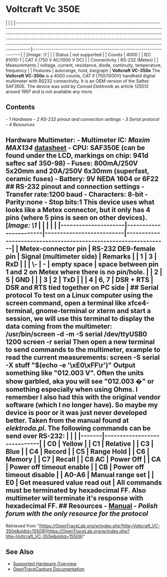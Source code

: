 # Voltcraft Vc 350E
| | | |:------------------------------------------------------------------------------------------------------------------------------------------------------------------------------------------------------------------------------------------------------------------------------------------------------------------------------------------------------------------------------------------------------------:|:-----------------------------------------------------------------------:| | [*Image: \1* | | | Status | not supported | | Counts | 4000 | | IEC 61010-1 | CAT II (750 V AC/1000 V DC) | | Connectivity | RS-232 (Metex) | | Measurements | voltage, current, resistance, diode, continuity, temperature, frequency | | Features | autorange, hold, bargraph | **Voltcraft VC-350e** The **Voltcraft VC-350e** is a 4000 counts, CAT II (750/1000V) handheld digital multimeter with RS232 connectivity. It is an OEM version of the Saftec SAF350E. The device was sold by *Conrad Elektronik* as article 125512 around 1997 and is not available any more.
## Contents
\- *1 Hardware* \- *2 RS-232 pinout and connection settings* \- *3 Serial protocol* \- *4 Resources*
## Hardware **Multimeter**: \- **Multimeter IC**: *Maxim MAX134* [datasheet](https://datasheets.maximintegrated.com/en/ds/MAX133-MAX134.pdf) \- **CPU**: SAF350E (can be found under the LCD, markings on chip: 941d saftec saf 350-98) \- **Fuses**: 800mA/250V 5x20mm and 20A/250V 6x30mm (superfast, ceramic fuses) \- **Battery**: 9V NEDA 1604 or 6F22 ## RS-232 pinout and connection settings \- **Transfer rate**:1200 baud \- **Characters**: 8-bit \- **Parity**:none \- **Stop bits**:1 This device uses what looks like a Metex connector, but it only has 4 pins (where 5 pins is seen on other devices). [*Image: \1* | | | | | |---------------------|-----------------------|--------------------------|----------------------------------------------------------------| | Metex-connector pin | RS-232 DE9-female pin | Signal (multimeter side) | Remarks | | 1 | 3 | RxD | | | \\- | - | empty space | space between pin 1 and 2 on Metex where there is no pin/hole. | | 2 | 5 | GND | | | 3 | 2 | TxD | | | 4 | 6, 7 | DSR + RTS | DSR and RTS tied together on PC side | ## Serial protocol To test on a Linux computer using the screen command, open a terminal like xfce4-terminal, gnome-terminal or xterm and start a session, we will use this terminal to display the data coming from the multimeter: /usr/bin/screen -d -m -S serial /dev/ttyUSB0 1200 screen -r serial Then open a new terminal to send commands to the multimeter, example to read the current measurements: screen -S serial -X stuff "$(echo -e '\xE0\xFF\r')" Output something like "012.003 V". Often the units show garbled, aka you will see "012.003 �" or something especially when using Ohms. I remember I also had this with the original vendor software (which I no longer have). So maybe my device is poor or it was just never developed better. Taken from the manual found at *elektroda.pl*. The following commands can be send over RS-232: | | | |-------|-----------------------------| | C0 | Yellow | | C1 | Relative | | C3 | Blue | | C4 | Record | | C5 | Range Hold | | C6 | Memory | | C7 | Recall | | C8 AC | Power Off | | CA | Power off timeout enable | | CB | Power off timeout disable | | A0-A6 | Manual range set | | E0 | Get measured value read out | All commands must be terminated by hexadecimal FF. Also multimeter will terminate it's response with hexadecimal FF. ## Resources \- [Manual](http://institute.unileoben.ac.at/physik/Praktikum/Manuals/VC_350E.pdf) \- *Polish forum with the only resource for the protocol*
Retrieved from "[https://OpenTraceLab.org/w/index.php?title=Voltcraft_VC-350e&oldid=15509](https://OpenTraceLab.org/w/index.php?title=Voltcraft_VC-350e&oldid=15509)"
## See Also
- [Supported Hardware Overview](../supported-hardware.md)
- [OpenTraceCapture Documentation](../../opentracecapture/overview.md)

